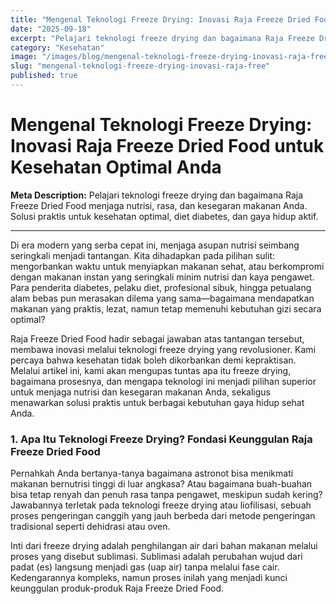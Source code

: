 ```yaml
---
title: "Mengenal Teknologi Freeze Drying: Inovasi Raja Freeze Dried Food untuk Kesehatan Optimal Anda"
date: "2025-09-18"
excerpt: "Pelajari teknologi freeze drying dan bagaimana Raja Freeze Dried Food menjaga nutrisi, rasa, dan kesegaran makanan Anda. Solusi praktis untuk kesehatan optimal, diet diabetes, dan gaya hidup aktif."
category: "Kesehatan"
image: "/images/blog/mengenal-teknologi-freeze-drying-inovasi-raja-free-2025-09-18.jpg"
slug: "mengenal-teknologi-freeze-drying-inovasi-raja-free"
published: true
---
```


# Mengenal Teknologi Freeze Drying: Inovasi Raja Freeze Dried Food untuk Kesehatan Optimal Anda

**Meta Description:** Pelajari teknologi freeze drying dan bagaimana Raja Freeze Dried Food menjaga nutrisi, rasa, dan kesegaran makanan Anda. Solusi praktis untuk kesehatan optimal, diet diabetes, dan gaya hidup aktif.

---

Di era modern yang serba cepat ini, menjaga asupan nutrisi seimbang seringkali menjadi tantangan. Kita dihadapkan pada pilihan sulit: mengorbankan waktu untuk menyiapkan makanan sehat, atau berkompromi dengan makanan instan yang seringkali minim nutrisi dan kaya pengawet. Para penderita diabetes, pelaku diet, profesional sibuk, hingga petualang alam bebas pun merasakan dilema yang sama—bagaimana mendapatkan makanan yang praktis, lezat, namun tetap memenuhi kebutuhan gizi secara optimal?

Raja Freeze Dried Food hadir sebagai jawaban atas tantangan tersebut, membawa inovasi melalui teknologi freeze drying yang revolusioner. Kami percaya bahwa kesehatan tidak boleh dikorbankan demi kepraktisan. Melalui artikel ini, kami akan mengupas tuntas apa itu freeze drying, bagaimana prosesnya, dan mengapa teknologi ini menjadi pilihan superior untuk menjaga nutrisi dan kesegaran makanan Anda, sekaligus menawarkan solusi praktis untuk berbagai kebutuhan gaya hidup sehat Anda.

### 1. Apa Itu Teknologi Freeze Drying? Fondasi Keunggulan Raja Freeze Dried Food

Pernahkah Anda bertanya-tanya bagaimana astronot bisa menikmati makanan bernutrisi tinggi di luar angkasa? Atau bagaimana buah-buahan bisa tetap renyah dan penuh rasa tanpa pengawet, meskipun sudah kering? Jawabannya terletak pada teknologi freeze drying atau liofilisasi, sebuah proses pengeringan canggih yang jauh berbeda dari metode pengeringan tradisional seperti dehidrasi atau oven.

Inti dari freeze drying adalah penghilangan air dari bahan makanan melalui proses yang disebut sublimasi. Sublimasi adalah perubahan wujud dari padat (es) langsung menjadi gas (uap air) tanpa melalui fase cair. Kedengarannya kompleks, namun proses inilah yang menjadi kunci keunggulan produk-produk Raja Freeze Dried Food.

